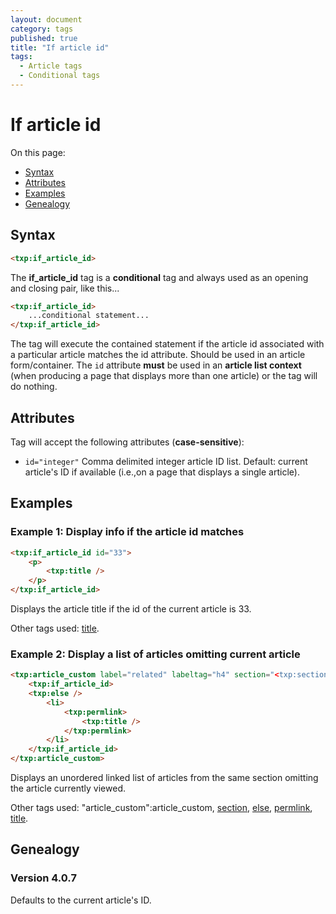 ```yaml
---
layout: document
category: tags
published: true
title: "If article id"
tags:
  - Article tags
  - Conditional tags
---
```


# If article id

On this page:

* [Syntax](#user-content-syntax)
* [Attributes](#user-content-attributes)
* [Examples](#user-content-examples)
* [Genealogy](#user-content-genealogy)

## Syntax

```html
<txp:if_article_id>
```

The **if_article_id** tag is a __conditional__ tag and always used as an opening and closing pair, like this...

```html
<txp:if_article_id>
    ...conditional statement...
</txp:if_article_id>
```

The tag will execute the contained statement if the article id associated with a particular article matches the id attribute. Should be used in an article form/container. The `id` attribute **must** be used in an **article list context** (when producing a page that displays more than one article) or the tag will do nothing.

## Attributes

Tag will accept the following attributes (**case-sensitive**):

* `id="integer"`
Comma delimited integer article ID list.
Default: current article's ID if available (i.e.,on a page that displays a single article).

## Examples

### Example 1: Display info if the article id matches

```html
<txp:if_article_id id="33">
    <p>
        <txp:title />
    </p>
</txp:if_article_id>
```

Displays the article title if the id of the current article is 33.

Other tags used: [title](title).

### Example 2: Display a list of articles omitting current article

```html
<txp:article_custom label="related" labeltag="h4" section="<txp:section />" wraptag="ul">
    <txp:if_article_id>
    <txp:else />
        <li>
            <txp:permlink>
                <txp:title />
            </txp:permlink>
        </li>
    </txp:if_article_id>
</txp:article_custom>
```

Displays an unordered linked list of articles from the same section omitting the article currently viewed.

Other tags used: "article_custom":article_custom, [section](section), [else](else), [permlink](permlink), [title](title).

## Genealogy

### Version 4.0.7

Defaults to the current article's ID.
